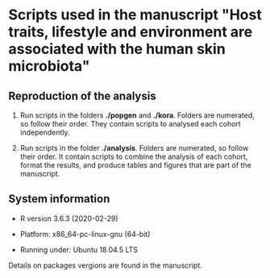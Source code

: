 # Scripts used in the manuscript "Host traits, lifestyle and environment are associated with the human skin microbiota" 

## Reproduction of the analysis

 1. Run scripts in the folders **./popgen** and **./kora**. Folders are numerated, so follow their order. They contain scripts to analysed each cohort independently.

 2. Run scripts in the folder **./analysis**. Folders are numerated, so follow their order. It contain scripts to combine the analysis of each cohort, format the results, and produce tables and figures that are part of the manuscript.
 
## System information

 - R version 3.6.3 (2020-02-29)

 - Platform: x86_64-pc-linux-gnu (64-bit)

 - Running under: Ubuntu 18.04.5 LTS

Details on packages vergions are found in the manuscript.
 
